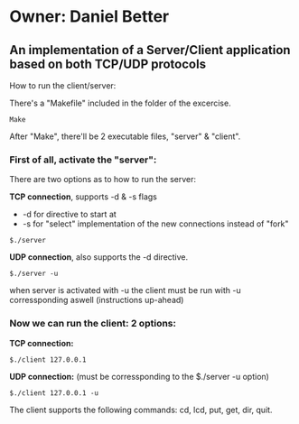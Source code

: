 # Owner: Daniel Better
## An implementation of a Server/Client application based on both TCP/UDP protocols

How to run the client/server:

There's a "Makefile" included in the folder of the excercise.
```
Make
```

After "Make", there'll be 2 executable files, "server" & "client".

### First of all, activate the "server":
There are two options as to how to run the server:


**TCP connection**, supports -d & -s flags
  * -d for directive to start at
  * -s for "select" implementation of the new connections instead of "fork"
```
$./server
```
**UDP connection**, also supports the -d directive.
```
$./server -u
```


when server is activated with -u the client must be run with -u corressponding aswell (instructions up-ahead)

### Now we can run the client: 2 options:
**TCP connection:**
```
$./client 127.0.0.1
``` 
**UDP connection:** (must be corressponding to the $./server -u option)
```
$./client 127.0.0.1 -u
```

The client supports the following commands: cd, lcd, put, get, dir, quit. 